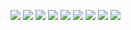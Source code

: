 ![](https://raw.githubusercontent.com/LeroyK111/pictureBed/master/20250130144516.png)
![](https://raw.githubusercontent.com/LeroyK111/pictureBed/master/20250130144615.png)
![](https://raw.githubusercontent.com/LeroyK111/pictureBed/master/20250130144633.png)
![](https://raw.githubusercontent.com/LeroyK111/pictureBed/master/20250130144659.png)
![](https://raw.githubusercontent.com/LeroyK111/pictureBed/master/20250130144714.png)
![](https://raw.githubusercontent.com/LeroyK111/pictureBed/master/20250130144730.png)
![](https://raw.githubusercontent.com/LeroyK111/pictureBed/master/20250130144749.png)
![](https://raw.githubusercontent.com/LeroyK111/pictureBed/master/20250130144815.png)
![](https://raw.githubusercontent.com/LeroyK111/pictureBed/master/20250130144833.png)



